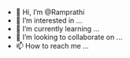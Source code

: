 - 👋 Hi, I’m @Ramprathi
- 👀 I’m interested in ...
- 🌱 I’m currently learning ...
- 💞️ I’m looking to collaborate on ...
- 📫 How to reach me ...

<!---
Ramprathi/Ramprathi is a ✨ special ✨ repository because its `README.md` (this file) appears on your GitHub profile.
You can click the Preview link to take a look at your changes.
--->
